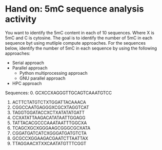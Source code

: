 # Hand on: 5mC sequence analysis activity

You want to identify the 5mC content in each of 10 sequences.
Where X is 5mC and C is cytosine.
The goal is to identify the number of 5mC in each sequence byt using mutliple compute approaches.
For the sequences below, identify the number of 5mC in each sequence by using the following approaches:

- Serial approach
- Parallel approach
  - Python multiprocessing approach
  - GNU parallel approach
- HPC approach

Sequences:
0\. GCXCCXAGGGTTGCAGTCAAATGTCC

1. ACTTCTATGTCTXTGGATTACAAACA
1. CGGCCAATGAGGGXCGCXTAGGTCAT
1. TAGGTGGATACCXCTXATATATGATT
1. CCXATATTAAGACATATAATTGGAGG
1. TATTACACGCCCAAATAATTTGGCXA
1. TCAGCXGCXGGGAAGCGGGCGCXATA
1. CGGATGATCATCXGGGATGATGTCTA
1. GCGCCXGGAAGACGAATCTTAATTAX
1. TTAGGAACXTXXCAATATGTTTCGGT
